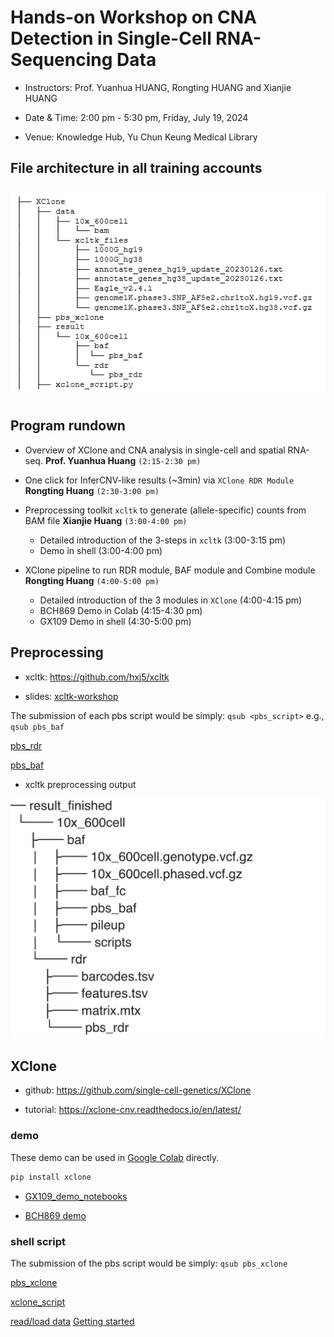# Hands-on Workshop on CNA Detection in Single-Cell RNA-Sequencing Data

- Instructors: Prof. Yuanhua HUANG, Rongting HUANG and Xianjie HUANG

- Date & Time: 2:00 pm - 5:30 pm, Friday, July 19, 2024

- Venue: Knowledge Hub, Yu Chun Keung Medical Library


## File architecture in all training accounts

![File architecture](./workshop_structure.png)




## Program rundown

- Overview of XClone and CNA analysis in single-cell and spatial RNA-seq.   **Prof. Yuanhua Huang**  `(2:15-2:30 pm)`

- One click for InferCNV-like results (~3min) via `XClone RDR Module`  **Rongting Huang** `(2:30-3:00 pm)`

- Preprocessing toolkit `xcltk` to generate (allele-specific) counts from BAM file  **Xianjie Huang** `(3:00-4:00 pm)`
    - Detailed introduction of the 3-steps in `xcltk` (3:00-3:15 pm)
    - Demo in shell (3:00-4:00 pm)

- XClone pipeline to run RDR module, BAF module and Combine module **Rongting Huang** `(4:00-5:00 pm)`
    - Detailed introduction of the 3 modules in `XClone` (4:00-4:15 pm)
    - BCH869 Demo in Colab (4:15-4:30 pm)
    - GX109 Demo in shell (4:30-5:00 pm)


## Preprocessing

- xcltk: https://github.com/hxj5/xcltk

- slides: [xcltk-workshop](https://github.com/Rongtingting/xclone-data/blob/main/CPOS_Workshop/xcltk%20-%20workshop%20-%20XJ.pdf)

The submission of each pbs script would be simply: `qsub <pbs_script>`
e.g., `qsub pbs_baf`

[pbs_rdr](https://github.com/Rongtingting/xclone-data/blob/main/CPOS_Workshop/pbs_rdr)

[pbs_baf](https://github.com/Rongtingting/xclone-data/blob/main/CPOS_Workshop/pbs_baf)


- xcltk preprocessing output

![File architecture](./xcltk_output.png)



## XClone

- github: https://github.com/single-cell-genetics/XClone

- tutorial: https://xclone-cnv.readthedocs.io/en/latest/



### demo

These demo can be used in [Google Colab](https://colab.google/) directly.


```python
pip install xclone
```


- [GX109_demo_notebooks](https://github.com/Rongtingting/xclone-data/tree/main/demo/GX109_demo_notebooks)

- [BCH869 demo](https://github.com/Rongtingting/xclone-data/blob/main/examples/BCH869_XClone_tutorials.ipynb)



### shell script

The submission of the pbs script would be simply: `qsub pbs_xclone`

[pbs_xclone](https://github.com/Rongtingting/xclone-data/blob/main/CPOS_Workshop/pbs_xclone)

[xclone_script](https://github.com/Rongtingting/xclone-data/blob/main/CPOS_Workshop/xclone_script.py)


[read/load data](https://xclone-cnv.readthedocs.io/en/latest/API.html#read-load)
[Getting started](https://xclone-cnv.readthedocs.io/en/latest/getting_started.html)
